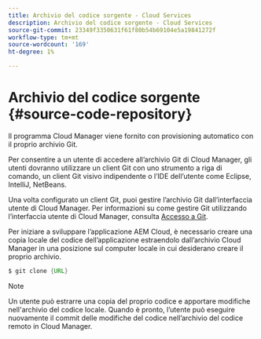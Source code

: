 ```yaml
---
title: Archivio del codice sorgente - Cloud Services
description: Archivio del codice sorgente - Cloud Services
source-git-commit: 23349f3350631f61f80b54b69104e5a19841272f
workflow-type: tm+mt
source-wordcount: '169'
ht-degree: 1%

---
```



# Archivio del codice sorgente {#source-code-repository}

Il programma Cloud Manager viene fornito con provisioning automatico con il proprio archivio Git.

Per consentire a un utente di accedere all’archivio Git di Cloud Manager, gli utenti dovranno utilizzare un client Git con uno strumento a riga di comando, un client Git visivo indipendente o l’IDE dell’utente come Eclipse, IntelliJ, NetBeans.

Una volta configurato un client Git, puoi gestire l’archivio Git dall’interfaccia utente di Cloud Manager. Per informazioni su come gestire Git utilizzando l’interfaccia utente di Cloud Manager, consulta [Accesso a Git](/help/implementing/cloud-manager/accessing-git.md).

Per iniziare a sviluppare l’applicazione AEM Cloud, è necessario creare una copia locale del codice dell’applicazione estraendolo dall’archivio Cloud Manager in una posizione sul computer locale in cui desiderano creare il proprio archivio.

```java
$ git clone {URL}
```

>[!NOTE]
>
>Un utente può estrarre una copia del proprio codice e apportare modifiche nell&#39;archivio del codice locale. Quando è pronto, l’utente può eseguire nuovamente il commit delle modifiche del codice nell’archivio del codice remoto in Cloud Manager.

